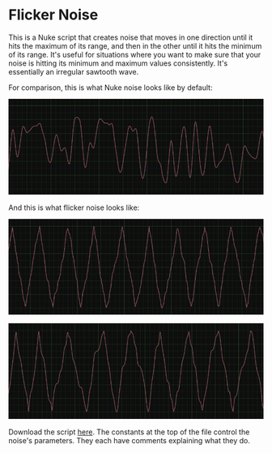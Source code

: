 # Flicker Noise

This is a Nuke script that creates noise that moves in one direction until it hits the maximum of its range, and then in the other until it hits the minimum of its range. It's useful for situations where you want to make sure that your noise is hitting its minimum and maximum values consistently. It's essentially an irregular sawtooth wave.

For comparison, this is what Nuke noise looks like by default:

![Graph of default nuke noise](assets/default-noise.png)

And this is what flicker noise looks like:

![Graph of flicker noise](assets/flicker-noise.png)

![Graph of messier flicker noise](assets/messier-noise.png)

Download the script [here](/releases/latest). The constants at the top of the file control the noise's parameters. They each have comments explaining what they do.